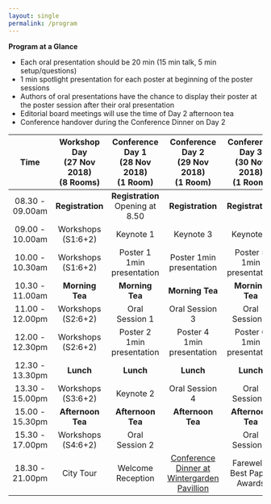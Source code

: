 ```yaml
---
layout: single
permalink: /program
---
```

<!--**Tentative Agenda**<br/>
Mon 26 November: Registration and accommodation services open<br/>
Tue 27 November: Registration, Workshops, Conference Reception<br/>
Wed 28 November: Keynote Speakers, Conference Sessions, Conference Dinner<br/>
Thu 29 November: Keynote Speaker, Conference Sessions<br/>
Fri 30 November: Keynote Speaker, Conference Sessions, Farewell<br/><br/>

Morning Tea, Light Lunch, and Afternoon Tea included from Wednesday to Friday.-->

**Program at a Glance**
- Each oral presentation should be 20 min (15 min talk, 5 min setup/questions)
- 1 min spotlight presentation for each poster at beginning of the poster sessions
- Authors of oral presentations have the chance to display their poster at the poster session after their oral presentation
- Editorial board meetings will use the time of Day 2 afternoon tea
- Conference handover during the Conference Dinner on Day 2

|       Time       | Workshop Day<br/>(27 Nov 2018)<br/>(8 Rooms) |   Conference Day 1<br/>(28 Nov 2018)<br/>(1 Room)  |   Conference Day 2<br/>(29 Nov 2018)<br/>(1 Room)  |   Conference Day 3<br/>(30 Nov 2018)<br/>(1 Room)  |
|:----------------:|:--------------------------------------------:|:--------------------------------------------------:|:--------------------------------------------------:|:--------------------------------------------------:|
| 08.30 - 09.00am  | **Registration**                             | **Registration** Opening at 8.50                   | **Registration**                                   | **Registration**                                   |
| 09.00 - 10.00am  | Workshops (S1:6+2)                           | Keynote 1                                          | Keynote 3                                          | Keynote 4                                          |
| 10.00 - 10.30am  | Workshops (S1:6+2)                           | Poster 1            1min presentation              | Poster             1min presentation               | Poster 5             1min presentation             |
| 10.30 - 11.00am  | **Morning Tea**                              | **Morning Tea**                                    | **Morning Tea**                                    | **Morning Tea**                                    |
| 11.00 - 12.00pm  | Workshops (S2:6+2)                           | Oral Session 1                                     | Oral Session 3                                     | Oral Session 5                                     |
| 12.00 - 12.30pm  | Workshops (S2:6+2)                           | Poster 2            1min presentation              | Poster 4            1min presentation              | Poster 6            1min presentation              |
| 12.30 - 13.30pm  | **Lunch**                                    | **Lunch**                                          | **Lunch**                                          | **Lunch**                                          |
| 13.30 - 15.00pm  | Workshops (S3:6+2)                           | Keynote 2                                          | Oral Session 4                                     | Oral Session 6                                     |
| 15.00 - 15.30pm  | **Afternoon Tea**                            | **Afternoon Tea**                                  | **Afternoon Tea**                                  | **Afternoon Tea**                                  |
| 15.30 - 17.00pm  | Workshops (S4:6+2)                           | Oral Session 2                                     |                                                    | Oral Session 7                                     |
| 18.30 - 21.00pm  | City Tour                                    | Welcome Reception                                  | <a href="https://avss2018.org/venue">Conference Dinner at Wintergarden Pavillion</a> | Farewell / Best Paper Awards |

